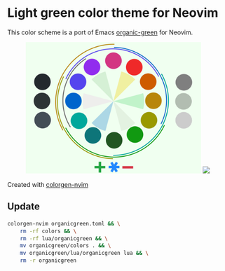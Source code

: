 # Light green color theme for Neovim

This color scheme is a port of Emacs [organic-green](https://github.com/kostafey/organic-green-theme) for Neovim.

<p align="center">
  <img src="img/palette.svg" width="400" />
  <img src="https://user-images.githubusercontent.com/1282079/200444718-d3dd8fc7-84f5-49d6-b9dc-93c3902f10c1.png" />
</p>

Created with [colorgen-nvim](https://github.com/ChristianChiarulli/colorgen-nvim)

## Update

```bash
colorgen-nvim organicgreen.toml && \
    rm -rf colors && \
    rm -rf lua/organicgreen && \
    mv organicgreen/colors . && \
    mv organicgreen/lua/organicgreen lua && \
    rm -r organicgreen
```

